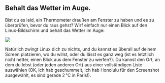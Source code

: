 <?php require("../../entete.php"); ?> <?php require("../../base.php"); ?>

<div id="corps">

<h2>Behalt das Wetter im Auge.</h2>

<p>Bist du es leid, ein Thermometer drau&szlig;en am Fenster zu haben und es zu &uuml;berpr&uuml;fen, bevor du raus gehst? Wirf einfach nur einen Blick auf den Linux-Bildschirm und behalt das Wetter im Auge:</p>

<img src="Images/weather.png" />

<p>Nat&uuml;rlich zwingt Linux dich zu nichts, und du kannst es &uuml;berall auf deinem Screen platzieren, wo du willst, oder du l&auml;sst es ganz weg (ist es letztlich nicht netter, einen Blick aus dem Fenster zu werfen?). Du kannst den Ort, an dem du lebst (oder jeden anderen Ort) aus einer vollst&auml;ndigen Liste ausw&auml;hlen (OK, ich hab geschummelt, ich hab Honolulu f&uuml;r den Screenshot ausgew&auml;hlt, es sind gerade 2&#x202f;&deg;C in Paris!).</p>

</div>


